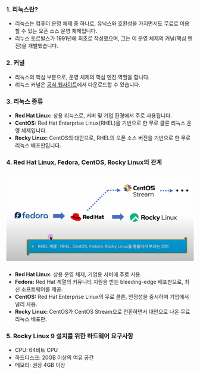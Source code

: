 ### 1. **리눅스란?**
- 리눅스는 컴퓨터 운영 체제 중 하나로, 유닉스와 호환성을 가지면서도 무료로 이용할 수 있는 오픈 소스 운영 체제입니다.
- 리누스 토르발스가 1991년에 최초로 작성했으며, 그는 이 운영 체제의 커널(핵심 엔진)을 개발했습니다.

### 2. **커널**
- 리눅스의 핵심 부분으로, 운영 체제의 핵심 엔진 역할을 합니다.
- 리눅스 커널은 [공식 웹사이트](https://www.kernel.org)에서 다운로드할 수 있습니다.

### 3. **리눅스 종류**
- **Red Hat Linux:** 상용 리눅스로, 서버 및 기업 환경에서 주로 사용됩니다.
- **CentOS:** Red Hat Enterprise Linux(RHEL)을 기반으로 한 무료 클론 리눅스 운영 체제입니다.
- **Rocky Linux:** CentOS의 대안으로, RHEL의 오픈 소스 버전을 기반으로 한 무료 리눅스 배포판입니다.

### 4. **Red Hat Linux, Fedora, CentOS, Rocky Linux의 관계**

![img.png](Image/1장부터%203장/img10.png)
- 
- **Red Hat Linux:** 상용 운영 체제, 기업용 서버에 주로 사용.
- **Fedora:** Red Hat 계열의 커뮤니티 지원을 받는 bleeding-edge 배포판으로, 최신 소프트웨어를 제공.
- **CentOS:** Red Hat Enterprise Linux의 무료 클론, 안정성을 중시하며 기업에서 널리 사용.
- **Rocky Linux:** CentOS가 CentOS Stream으로 전환하면서 대안으로 나온 무료 리눅스 배포판.

### 5. **Rocky Linux 9 설치를 위한 하드웨어 요구사항**
- CPU: 64비트 CPU
- 하드디스크: 20GB 이상의 여유 공간
- 메모리: 권장 4GB 이상